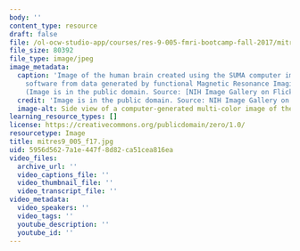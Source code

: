 ```yaml
---
body: ''
content_type: resource
draft: false
file: /ol-ocw-studio-app/courses/res-9-005-fmri-bootcamp-fall-2017/mitres9_005_f17.jpg
file_size: 80392
file_type: image/jpeg
image_metadata:
  caption: 'Image of the human brain created using the SUMA computer image processing
    software from data generated by functional Magnetic Resonance Imaging (fMRI).
    (Image is in the public domain. Source: [NIH Image Gallery on Flickr](https://www.flickr.com/photos/nihgov/23682213069/).)'
  credit: 'Image is in the public domain. Source: NIH Image Gallery on Flickr. [https://www.flickr.com/photos/nihgov/23682213069/](https://www.flickr.com/photos/nihgov/23682213069/)'
  image-alt: Side view of a computer-generated multi-color image of the human brain.
learning_resource_types: []
license: https://creativecommons.org/publicdomain/zero/1.0/
resourcetype: Image
title: mitres9_005_f17.jpg
uid: 5956d562-7a1e-447f-8d82-ca51cea816ea
video_files:
  archive_url: ''
  video_captions_file: ''
  video_thumbnail_file: ''
  video_transcript_file: ''
video_metadata:
  video_speakers: ''
  video_tags: ''
  youtube_description: ''
  youtube_id: ''
---
```

